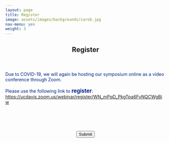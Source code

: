 ```yaml
---
layout: page
title: Register
image: assets/images/backgrounds/carob.jpg
nav-menu: yes
weight: 3
---
```


<!-- Main -->
<div id="main" class="alt">

<!-- One -->
<section id="one">
<div class="inner">
<center>
<header class="major">

<h1>Register</h1>
</header>
</center>

<!-- Content -->


<p></p>

<!-- Form -->
<p style="color:#002285;">
  Due to COVID-19, we will again be hosting our symposium online as a video conference through Zoom. 
  <br> <br>
  Please use the following link to <b style="font-size:120%;">register</b>: 
  <br>
  <a href =  "https://ucdavis.zoom.us/webinar/register/WN_mPqD_PkgTpa6FvNQCWgBiw"> https://ucdavis.zoom.us/webinar/register/WN_mPqD_PkgTpa6FvNQCWgBiw </a> 
</p>

<!--<script type="text/javascript">var submitted=false;</script> -->		

<!--<iframe name="hidden_iframe" id="hidden_iframe"		
style="display:none;" onload="if(submitted) {window.location='http://plantsciencesymposium.ucdavis.edu/thanks.html';}"></iframe> -->

<!--<form action="https://docs.google.com/forms/d/e/1FAIpQLScM9IvgRsz7i-YQ06BKozrSQVR558BCvlwSx7l82TuSrQbHJw/formResponse" method="post" target="_hidden_iframe" onsubmit="submitted=true;"> --?

  <!-- <div class="row uniform">
  <div class="6u 12u$(xsmall)" style="width:40%;">
  <input name="entry.284899249" type="text" placeholder="Name (First and Last)" dir="auto" value=""  aria-required="true" required=""/>
  <div class="error-message" id="1167362532_errorMessage"></div>
  </div> -->


  <!-- <div class="6u 12u$(xsmall)" style="width:30%;">
  <div class="ss-item ss-item-required ss-select">
  <input type="email" name="entry.119697555" dir="auto" value="" placeholder="Email" aria-required="true" required=""/>
  </div>
  </div> -->


  <!-- <div class="6u 12u$(xsmall)" style="width:30%;">
  <input type="text" name="entry.2121832629" dir="auto" value="" placeholder="Affiliation" aria-required="true" required=""/>
  <div class="error-message" id="1017698193_errorMessage">
  </div>		
  </div> -->

<br>

  <!-- <div class="12u$">
  <div class="select-wrapper">
  <select name="entry.260045964">
    <option value="">- Will you be attending in-person or streaming online? -</option>
    <option value="I will be attending in-person">I will be attending in-person</option>
    <option value="I will stream online">I will stream online</option>
  </select>
  </div>
  </div> -->

  <!-- <div class="12u$">
  <div class="select-wrapper">
  <select name="entry.1522197517">
    <option value="">- Do you have any dietary restrictions? -</option>
    <option value="None">None</option>
    <option value="Gluten-free">Gluten-free</option>
    <option value="Vegan">"Vegan"</option>
    <option value="Vegetarian">"Vegetarian"</option>
    <option value="Vegan and Gluten-free">"Vegan and Gluten-free"</option>
  </select>
  </div>
  </div> -->

  <input type="hidden" name="draftResponse" value="[,,&quot;252285337187399270&quot;]" style="color:#000" />
  <input type="hidden" name="pageHistory" value="0" />
  
  <input type="hidden" name="fvv" value="1" /> 		
  
  <input type="hidden" name="fbzx" value="252285337187399270" /> 			
  </div>
<br>
<!-- <span>* Lunch and memorabilia provided for the first 150 attendees. </span>-->
<br><br>

<center>
<div class="ss-item ss-navigate">
<span class="ss-form-entry goog-inline-block" id="navigation-buttons" dir="ltr">		
<input type="submit" name="submit" value="Submit" id="ss-submit" class="jfk-button jfk-button-action ">
</span>


<br><br>
<!-- <span>Powered by <a href="https://www.google.com/forms/about/?utm_source=product&amp;utm_medium=forms_logo&amp;utm_campaign=forms"> Google Forms</a>.</span> 		
<br>
<span>This content is neither created nor endorsed by Google.</span> -->
</center>

</div>
</section>

</div>

